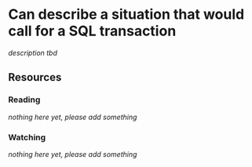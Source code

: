 # Can describe a situation that would call for a SQL transaction
_description tbd_
## Resources
### Reading
_nothing here yet, please add something_
### Watching
_nothing here yet, please add something_
